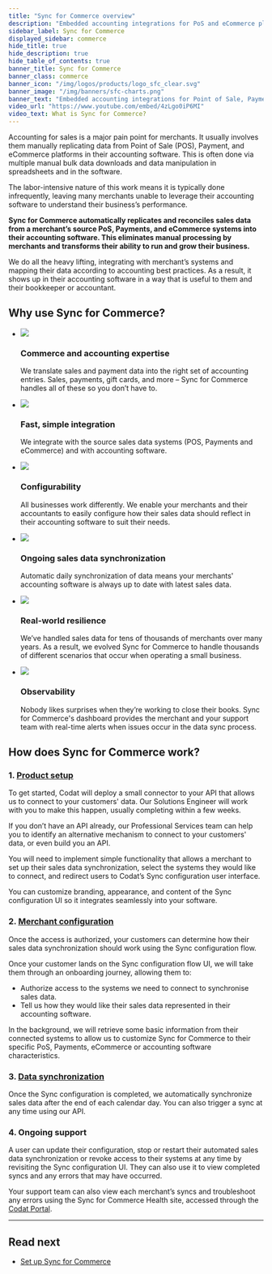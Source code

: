 ```yaml
---
title: "Sync for Commerce overview"
description: "Embedded accounting integrations for PoS and eCommerce platforms"
sidebar_label: Sync for Commerce
displayed_sidebar: commerce
hide_title: true
hide_description: true
hide_table_of_contents: true
banner_title: Sync for Commerce
banner_class: commerce
banner_icon: "/img/logos/products/logo_sfc_clear.svg"
banner_image: "/img/banners/sfc-charts.png"
banner_text: "Embedded accounting integrations for Point of Sale, Payment, and eCommerce platforms"
video_url: "https://www.youtube.com/embed/4zLgo0iP6MI"
video_text: What is Sync for Commerce?
---
```


Accounting for sales is a major pain point for merchants. It usually involves them manually replicating data from Point of Sale (POS), Payment, and eCommerce platforms in their accounting software. This is often done via multiple manual bulk data downloads and data manipulation in spreadsheets and in the software.

The labor-intensive nature of this work means it is typically done infrequently, leaving many merchants unable to leverage their accounting software to understand their business’s performance.

**Sync for Commerce automatically replicates and reconciles sales data from a merchant’s source PoS, Payments, and eCommerce systems into their accounting software. This eliminates manual processing by merchants and transforms their ability to run and grow their business.**

We do all the heavy lifting, integrating with merchant’s systems and mapping their data according to accounting best practices. As a result, it shows up in their accounting software in a way that is useful to them and their bookkeeper or accountant.

## Why use Sync for Commerce?

<ul className="card-container col-2">
<li className="card">
    <div class="header">
        <img src="/img/wp-icons/copy-feature-bullet.svg"
            class="mini-icon"/>
        <h3>Commerce and accounting expertise</h3>
    </div>
    <p>
       We translate sales and payment data into the right set of accounting entries. Sales, payments, gift cards, and more – Sync for Commerce handles all of these so you don’t have to.
    </p>
</li>

<li className="card">
    <div class="header">
        <img src="/img/wp-icons/copy-feature-bullet.svg"
            class="mini-icon"/>
        <h3>Fast, simple integration</h3>
    </div>
    <p>
        We integrate with the source sales data systems (POS, Payments and eCommerce) and with accounting software.
    </p>
</li>

<li className="card">
    <div class="header">
        <img src="/img/wp-icons/copy-feature-bullet.svg"
            class="mini-icon"/>
        <h3>Configurability</h3>
    </div>
    <p>
        All businesses work differently. We enable your merchants and their accountants to easily configure how their sales data should reflect in their accounting software to suit their needs.
    </p>
</li>

<li className="card">
    <div class="header">
        <img src="/img/wp-icons/copy-feature-bullet.svg"
            class="mini-icon"/>
        <h3>Ongoing sales data synchronization</h3>
    </div>
    <p>
        Automatic daily synchronization of data means your merchants' accounting software is always up to date with latest sales data.
    </p>
</li>

<li className="card">
    <div class="header">
        <img src="/img/wp-icons/copy-feature-bullet.svg"
            class="mini-icon"/>
        <h3>Real-world resilience</h3>
    </div>
    <p>
       We’ve handled sales data for tens of thousands of merchants over many years. As a result, we evolved Sync for Commerce to handle thousands of different scenarios that occur when operating a small business.
    </p>
</li>

<li className="card">
    <div class="header">
        <img src="/img/wp-icons/copy-feature-bullet.svg"
            class="mini-icon"/>
        <h3>Observability</h3>
    </div>
    <p>
       Nobody likes surprises when they’re working to close their books. Sync for Commerce's dashboard provides the merchant and your support team with real-time alerts when issues occur in the data sync process. 
    </p>
</li>
</ul>

## How does Sync for Commerce work?

### 1. [Product setup](/commerce/setup)

To get started, Codat will deploy a small connector to your API that allows us to connect to your customers' data. Our Solutions Engineer will work with you to make this happen, usually completing within a few weeks.

If you don’t have an API already, our Professional Services team can help you to identify an alternative mechanism to connect to your customers' data, or even build you an API.

You will need to implement simple functionality that allows a merchant to set up their sales data synchronization, select the systems they would like to connect, and redirect users to Codat’s Sync configuration user interface.

You can customize branding, appearance, and content of the Sync configuration UI so it integrates seamlessly into your software.

### 2. [Merchant configuration](/commerce/merchant-configuration)

Once the access is authorized, your customers can determine how their sales data synchronization should work using the Sync configuration flow.

Once your customer lands on the Sync configuration flow UI, we will take them through an onboarding journey, allowing them to:

- Authorize access to the systems we need to connect to synchronise sales data.
- Tell us how they would like their sales data represented in their accounting software.

In the background, we will retrieve some basic information from their connected systems to allow us to customize Sync for Commerce to their specific PoS, Payments, eCommerce or accounting software characteristics.

### 3. [Data synchronization](/commerce/data-synchronization)

Once the Sync configuration is completed, we automatically synchronize sales data after the end of each calendar day. You can also trigger a sync at any time using our API.

### 4. Ongoing support

A user can update their configuration, stop or restart their automated sales data synchronization or revoke access to their systems at any time by revisiting the Sync configuration UI. They can also use it to view completed syncs and any errors that may have occurred.

Your support team can also view each merchant’s syncs and troubleshoot any errors using the Sync for Commerce Health site, accessed through the [Codat Portal](https://app.codat.io).

---

## Read next

- [Set up Sync for Commerce](/commerce/setup)